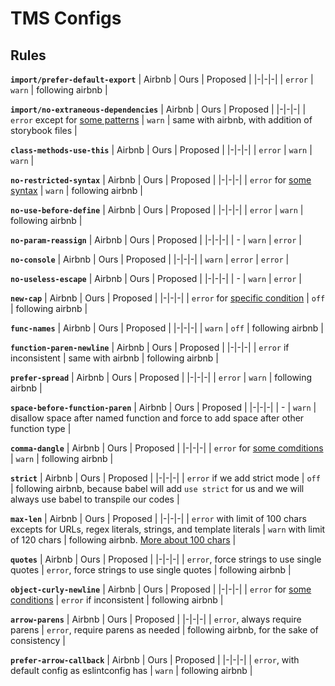 # TMS Configs

## Rules

**`import/prefer-default-export`**
| Airbnb | Ours | Proposed |
|-|-|-|
| `error` | `warn` | following airbnb |

**`import/no-extraneous-dependencies`**
| Airbnb | Ours | Proposed |
|-|-|-|
| `error` except for [some patterns](https://github.com/airbnb/javascript/blob/master/packages/eslint-config-airbnb-base/rules/imports.js#L71-L97) | `warn` | same with airbnb, with addition of storybook files |

**`class-methods-use-this`**
| Airbnb | Ours | Proposed |
|-|-|-|
| `error` | `warn` | `warn` |

**`no-restricted-syntax`**
| Airbnb | Ours | Proposed |
|-|-|-|
| `error` for [some syntax](https://github.com/airbnb/javascript/blob/master/packages/eslint-config-airbnb-base/rules/style.js#L339-L357) | `warn` | following airbnb |

**`no-use-before-define`**
| Airbnb | Ours | Proposed |
|-|-|-|
| `error` | `warn` | following airbnb |

**`no-param-reassign`**
| Airbnb | Ours | Proposed |
|-|-|-|
| - | `warn` | `error` |

**`no-console`**
| Airbnb | Ours | Proposed |
|-|-|-|
| `warn` | `error` | `error` |

**`no-useless-escape`**
| Airbnb | Ours | Proposed |
|-|-|-|
| - | `warn` | `error` |

**`new-cap`**
| Airbnb | Ours | Proposed |
|-|-|-|
| `error` for [specific condition](https://github.com/airbnb/javascript/blob/master/packages/eslint-config-airbnb-base/rules/style.js#L253-L258) | `off` | following airbnb |

**`func-names`**
| Airbnb | Ours | Proposed |
|-|-|-|
| `warn` | `off` | following airbnb |

**`function-paren-newline`**
| Airbnb | Ours | Proposed |
|-|-|-|
| `error` if inconsistent | same with airbnb | following airbnb |

**`prefer-spread`**
| Airbnb | Ours | Proposed |
|-|-|-|
| `error` | `warn` | following airbnb |

**`space-before-function-paren`**
| Airbnb | Ours | Proposed |
|-|-|-|
| - | `warn` | disallow space after named function and force to add space after other function type |

**`comma-dangle`**
| Airbnb | Ours | Proposed |
|-|-|-|
| `error` for [some comditions](https://github.com/airbnb/javascript/blob/master/packages/eslint-config-airbnb-base/rules/style.js#L42-L48) | `warn` | following airbnb |

**`strict`**
| Airbnb | Ours | Proposed |
|-|-|-|
| `error` if we add strict mode | `off` | following airbnb, because babel will add `use strict` for us and we will always use babel to transpile our codes  |

**`max-len`**
| Airbnb | Ours | Proposed |
|-|-|-|
| `error` with limit of 100 chars excepts for URLs, regex literals, strings, and template literals | `warn` with limit of 120 chars | following airbnb. [More about 100 chars](https://kargox.atlassian.net/wiki/spaces/ENG/pages/11572028/80-100+characters+limit) |

**`quotes`**
| Airbnb | Ours | Proposed |
|-|-|-|
| `error`, force strings to use single quotes | `error`, force strings to use single quotes | following airbnb |

**`object-curly-newline`**
| Airbnb | Ours | Proposed |
|-|-|-|
| `error` for [some conditions](https://github.com/airbnb/javascript/blob/master/packages/eslint-config-airbnb-base/rules/style.js#L401-L406) | `error` if inconsistent | following airbnb |

**`arrow-parens`**
| Airbnb | Ours | Proposed |
|-|-|-|
| `error`, always require parens | `error`, require parens as needed | following airbnb, for the sake of consistency |

**`prefer-arrow-callback`**
| Airbnb | Ours | Proposed |
|-|-|-|
| `error`, with default config as eslintconfig has | `warn` | following airbnb |
